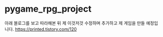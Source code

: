 # pygame_rpg_project

아래 블로그를 보고 따라해본 뒤
제 이것저것 수정하며 추가하고 제 게임을 만들 예정입니다.
https://printed.tistory.com/120